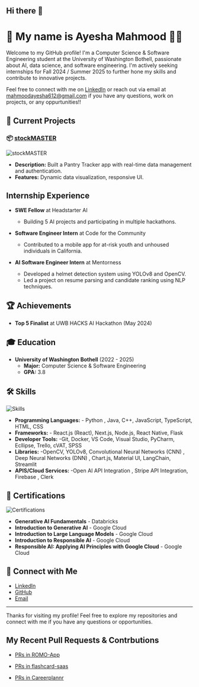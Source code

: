 ## Hi there 👋

# 🌟 My name is  Ayesha Mahmood 👩‍💻

Welcome to my GitHub profile! I'm a Computer Science & Software Engineering student at the University of Washington Bothell, passionate about AI, data science, and software engineering. I'm actively seeking internships for Fall 2024 / Summer 2025 to further hone my skills and contribute to innovative projects.

Feel free to connect with me on [LinkedIn](https://www.linkedin.com/in/mahmoodayesha) or reach out via email at [mahmoodayesha612@gmail.com](mailto:mahmoodayesha612@gmail.com) if you have any questions, work on projects, or any oppurtunities!!

## 🚀 Current Projects

### 📦 [**stockMASTER**](https://yourstockmaster.vercel.app)
![stockMASTER](https://img.shields.io/badge/Tech-React.js%2C%20Next.js%2C%20Firebase%2C%20Chart.js%2C%20Material--UI-blue)
- **Description:** Built a Pantry Tracker app with real-time data management and authentication.
- **Features:** Dynamic data visualization, responsive UI.

## Internship Experience
- **SWE Fellow** at Headstarter AI
  - Building 5 AI projects and participating in multiple hackathons.

- **Software Engineer Intern** at Code for the Community
  - Contributed to a mobile app for at-risk youth and unhoused individuals in California.

- **AI Software Engineer Intern** at Mentorness
  - Developed a helmet detection system using YOLOv8 and OpenCV.
  - Led a project on resume parsing and candidate ranking using NLP techniques.

## 🏆 Achievements

- **Top 5 Finalist** at UWB HACKS AI Hackathon (May 2024)


## 🎓 Education

- **University of Washington Bothell** (2022 - 2025)
  - **Major:** Computer Science & Software Engineering
  - **GPA:** 3.8


## 🛠️ Skills

![Skills](https://img.shields.io/badge/Skills-Python%2C%20Java%2C%20C%2B%2B%2C%20JavaScript%2C%20TypeScript%2C%20HTML%2C%20CSS-orange)
- **Programming Languages:** - Python , Java, C++, JavaScript, TypeScript,  HTML, CSS
- **Frameworks:** - React.js (React), Next.js, Node.js,  React Native, Flask
- **Developer Tools:** -Git, Docker, VS Code, Visual Studio, PyCharm, Ecllipse, Trello, cVAT, SPSS
- **Libraries:** -OpenCV, YOLOv8, Convolutional Neural Networks (CNN) , Deep Neural Networks (DNN) , Chart.js, Material UI, LangChain, Streamlit
- **APIS/Cloud Services:** -Open AI API Integration , Stripe API Integration, Firebase , Clerk

## 📜 Certifications

![Certifications](https://img.shields.io/badge/Certifications-Databricks%2C%20Google%20Cloud-purple)
- **Generative AI Fundamentals** - Databricks
- **Introduction to Generative AI** - Google Cloud
- **Introduction to Large Language Models** -  Google Cloud
-  **Introduction to Responsible AI** -  Google Cloud
-  **Responsible AI: Applying AI Principles with Google Cloud** - Google Cloud

## 🌟 Connect with Me

- [LinkedIn](https://www.linkedin.com/in/mahmood-ayesha/)
- [GitHub](https://github.com/mahmoodayesha)
- [Email](mailto:mahmoodayesha612@gmail.com)

---

Thanks for visiting my profile! Feel free to explore my repositories and connect with me if you have any questions or opportunities.

## My Recent Pull Requests & Contrbutions

- [PRs in ROMO-App](https://github.com/CodeForTheCommunity/ROMO-App/pulls?q=is%3Apr+author%3Amahmoodayesha)

- [PRs in flashcard-saas](https://github.com/radleyle/flashcard-saas/pulls?q=is%3Apr+author%3Amahmoodayesha)

- [PRs in Careerplannr](https://github.com/mehmoodosman/CareerplannrAI/pulls?q=is%3Apr+author%3Amahmoodayesha)

